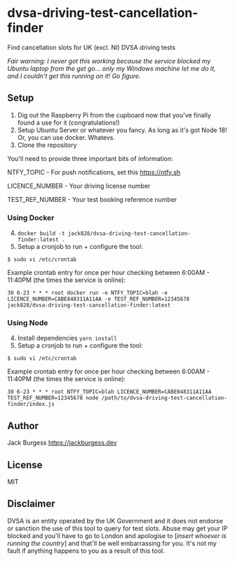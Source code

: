 # dvsa-driving-test-cancellation-finder

Find cancellation slots for UK (excl. NI) DVSA driving tests

_Fair warning: I never got this working because the service blocked my Ubuntu laptop from the get go... only my Windows machine let me do it, and I couldn't get this running on it! Go figure._

## Setup

1. Dig out the Raspberry Pi from the cupboard now that you've finally found a use for it (congratulations!)
2. Setup Ubuntu Server or whatever you fancy. As long as it's got Node 18! Or, you can use docker. Whatevs.
3. Clone the repository

You'll need to provide three important bits of information:

NTFY_TOPIC - For push notifications, set this <https://ntfy.sh>

LICENCE_NUMBER - Your driving license number

TEST_REF_NUMBER - Your test booking reference number

### Using Docker

4. `docker build -t jack828/dvsa-driving-test-cancellation-finder:latest .`
5. Setup a cronjob to run + configure the tool:

```
$ sudo vi /etc/crontab
```

Example crontab entry for once per hour checking between 6:00AM - 11:40PM (the times the service is online):

```
30 6-23 * * * root docker run -e NTFY_TOPIC=blah -e LICENCE_NUMBER=CABE848311A11AA -e TEST_REF_NUMBER=12345678 jack828/dvsa-driving-test-cancellation-finder:latest
```

### Using Node

4. Install dependencies `yarn install`
5. Setup a cronjob to run + configure the tool:

```
$ sudo vi /etc/crontab
```

Example crontab entry for once per hour checking between 6:00AM - 11:40PM (the times the service is online):

```
30 6-23 * * * root NTFY_TOPIC=blah LICENCE_NUMBER=CABE848311A11AA TEST_REF_NUMBER=12345678 node /path/to/dvsa-driving-test-cancellation-finder/index.js
```

## Author

Jack Burgess <https://jackburgess.dev>

## License

MIT

## Disclaimer

DVSA is an entity operated by the UK Government and it does not endorse or sanction the use of this tool to query for test slots. Abuse may get your IP blocked and you'll have to go to London and apologise to [_insert whoever is running the country_] and that'll be well embarrassing for you. It's not my fault if anything happens to you as a result of this tool.
